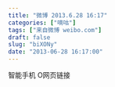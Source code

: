 ```yaml
---
title: "微博 2013.6.28 16:17"
categories: ["嘀咕"]
tags: ["来自微博 weibo.com"]
draft: false
slug: "biXONy"
date: "2013-06-28 16:17:00"
---
```


<p>智能手机 O网页链接 ​​​​</p>
